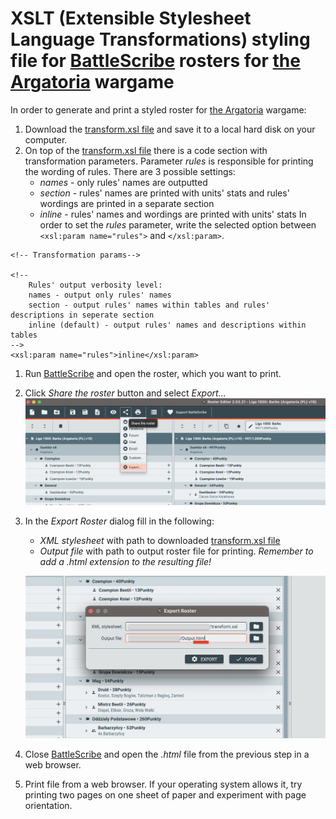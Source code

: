 # XSLT (Extensible Stylesheet Language Transformations) styling file for [BattleScribe](https://battlescribe.net/?tab=news) rosters for [the Argatoria](https://www.spellcrow.com/argatoria-c-76.html) wargame

In order to generate and print a styled roster for [the Argatoria](https://www.spellcrow.com/argatoria-c-76.html) wargame:

1. Download the [transform.xsl file](transform.xsl) and save it to a local hard disk on your computer.
1. On top of the [transform.xsl file](transform.xsl) there is a code section with transformation parameters. Parameter _rules_ is responsible for printing the wording of rules. There are 3 possible settings:
    * _names_ - only rules' names are outputted
    * _section_ - rules' names are printed with units' stats and rules' wordings are printed in a separate section
    * _inline_ - rules' names and wordings are printed with units' stats
In order to set the _rules_ parameter, write the selected option between `<xsl:param name="rules">` and `</xsl:param>`.
```
<!-- Transformation params-->

<!--
    Rules' output verbosity level:
    names - output only rules' names
    section - output rules' names within tables and rules' descriptions in seperate section
    inline (default) - output rules' names and descriptions within tables
-->
<xsl:param name="rules">inline</xsl:param>
```
1. Run [BattleScribe](https://battlescribe.net/?tab=news) and open the roster, which you want to print.
1. Click _Share the roster_ button and select _Export..._ ![Export button!](docs/share-menu.png)
1. In the _Export Roster_ dialog fill in the following:
    * _XML stylesheet_ with path to downloaded [transform.xsl file](transform.xsl)
    * _Output file_ with path to output roster file for printing. *Remember to add a _.html_ extension to the resulting file!*

    ![Export dialog!](docs/export-dialog.png)
1. Close [BattleScribe](https://battlescribe.net/?tab=news) and open the _.html_ file from the previous step in a web browser.
1. Print file from a web browser. If your operating system allows it, try printing two pages on one sheet of paper and experiment with page orientation.